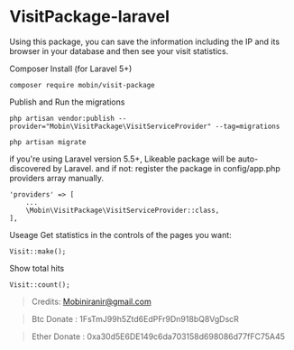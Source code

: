 # VisitPackage-laravel
Using this package, you can save the information including the IP and its browser in your database and then see your visit statistics.

Composer Install (for Laravel 5+)
```
composer require mobin/visit-package
```
Publish and Run the migrations
```
php artisan vendor:publish --provider="Mobin\VisitPackage\VisitServiceProvider" --tag=migrations

php artisan migrate
```
if you're using Laravel version 5.5+, Likeable package will be auto-discovered by Laravel. and if not: register the package in config/app.php providers array manually.
```
'providers' => [
	...
	\Mobin\VisitPackage\VisitServiceProvider::class,
],
```
Useage
Get statistics in the controls of the pages you want:
```
Visit::make();
```
Show total hits
```
Visit::count(); 
```
> Credits:
> Mobiniranir@gmail.com

> Btc Donate : 1FsTmJ99h5Ztd6EdPFr9Dn918bQ8VgDscR

> Ether Donate : 0xa30d5E6DE149c6da703158d698086d77fFC75A45
